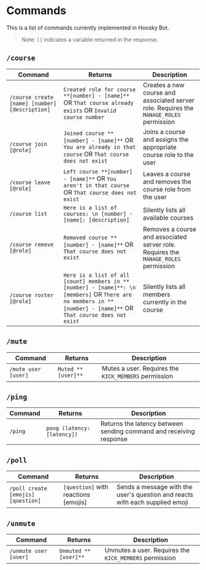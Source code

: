# Commands

This is a list of commands currently implemented in Hoosky Bot.

> Note: `[]` indicates a variable returned in the response.

## `/course`

| Command                                        | Returns                                                                                                                                                           | Description                                                                             |
| ---------------------------------------------- | ----------------------------------------------------------------------------------------------------------------------------------------------------------------- | --------------------------------------------------------------------------------------- |
| `/course create [name] [number] [description]` | `Created role for course **[number] - [name]**` OR `That course already exists` OR `Invalid course number`                                                        | Creates a new course and associated server role. Requires the `MANAGE_ROLES` permission |
| `/course join [@role]`                         | `Joined course **[number] - [name]**` OR `You are already in that course` OR `That course does not exist`                                                         | Joins a course and assigns the appropriate course role to the user                      |
| `/course leave [@role]`                        | `Left course **[number] - [name]**` OR `You aren't in that course` OR `That course does not exist`                                                                | Leaves a course and removes the course role from the user                               |
| `/course list`                                 | `Here is a list of courses: \n [number] - [name]: [description]`                                                                                                  | Silently lists all available courses                                                    |
| `/course remove [@role]`                       | `Removed course **[number] - [name]**` OR `That course does not exist`                                                                                            | Removes a course and associated server role. Requires the `MANAGE_ROLES` permission     |
| `/course roster [@role]`                       | `Here is a list of all [count] members in **[number] - [name]**: \n [members]` OR `There are no members in **[number] - [name]**` OR `That course does not exist` | Silently lists all members currently in the course                                      |

## `/mute`

| Command             | Returns            | Description                                          |
| ------------------- | ------------------ | ---------------------------------------------------- |
| `/mute user [user]` | `Muted **[user]**` | Mutes a user. Requires the `KICK_MEMBERS` permission |

## `/ping`

| Command | Returns                     | Description                                                        |
| ------- | --------------------------- | ------------------------------------------------------------------ |
| `/ping` | `pong (latency: [latency])` | Returns the latency between sending command and receiving response |

## `/poll`

| Command                            | Returns                              | Description                                                                  |
| ---------------------------------- | ------------------------------------ | ---------------------------------------------------------------------------- |
| `/poll create [emojis] [question]` | `[question]` with reactions [emojis] | Sends a message with the user's question and reacts with each supplied emoji |

## `/unmute`

| Command               | Returns              | Description                                            |
| --------------------- | -------------------- | ------------------------------------------------------ |
| `/unmute user [user]` | `Unmuted **[user]**` | Unmutes a user. Requires the `KICK_MEMBERS` permission |

